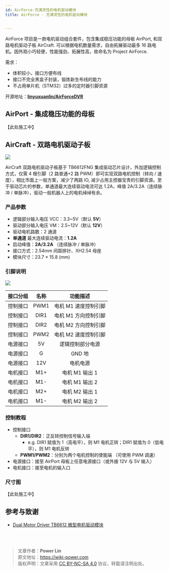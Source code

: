 ```yaml
---
id: AirForce-充满灵性的电机驱动模块
title: AirForce - 充满灵性的电机驱动模块


---
```


AirForce 项目是一款电机驱动组合套件，包含集成稳压功能的母板 AirPort, 和双路电机驱动子板 AirCraft. 可以根据电机数量需求，自由拓展驱动最多 16 路电机。因外观小巧轻便，性能强劲、拓展性高，故命名为 Project AirForce.

需求：

- 体积较小，接口方便布线
- 接口不完全黑盒子封装，锻炼新生布线的能力
- 不占用单片机（STM32）过多的定时器引脚资源

开源地址：[**linyuxuanlin/AirForceDVR**](https://github.com/linyuxuanlin/AirForceDVR)

## AirPort - 集成稳压功能的母板

【此处施工中】

## AirCraft - 双路电机驱动子板

![](https://wiki-media-1253965369.cos.ap-guangzhou.myqcloud.com/img/20201101231734.jpg)

AirCraft 双路电机驱动子板基于 TB6612FNG 集成驱动芯片设计，外加逻辑控制方式，仅需 4 根引脚（2 路普通+2 路 PWM）即可实现双路电机控制（转向 / 速度），相比市面上一般方案，减少了两路 IO, 减少占用主控器宝贵的引脚资源。至于驱动芯片的参数，单通道最大连续驱动电流可达 1.2A，峰值 2A/3.2A（连续脉冲 / 单脉冲），驱动一般机器人上的电机绰绰有余。

### 产品参数

- 逻辑部分输入电压 VCC：3.3~5V（默认 **5V**）
- 驱动部分输入电压 VM：2.5~12V（默认 **12V**）
- 驱动电机路数：2 通道
- **单通道** 最大连续驱动电流：**1.2A**
- 启动峰值：**2A/3.2A** （连续脉冲 / 单脉冲）
- 接口方式：2.54mm 间距排针、XH2.54 母座
- 模块尺寸：23.7 × 15.8 (mm)

### 引脚说明

![](https://wiki-media-1253965369.cos.ap-guangzhou.myqcloud.com/img/20201022104033.png)

| 接口分组 | 名称 |       功能描述       |
| :------: | :--: | :------------------: |
| 控制接口 | PWM1 | 电机 M1 速度控制引脚 |
| 控制接口 | DIR1 | 电机 M1 方向控制引脚 |
| 控制接口 | DIR2 | 电机 M2 方向控制引脚 |
| 控制接口 | PWM2 | 电机 M2 速度控制引脚 |
| 电源接口 |  5V  |   逻辑控制部分电源   |
| 电源接口 |  G   |        GND 地        |
| 电源接口 | 12V  |       电机电源       |
| 电机接口 | M1+  |    电机 M1 输出 1    |
| 电机接口 | M1-  |    电机 M1 输出 2    |
| 电机接口 | M2+  |    电机 M2 输出 1    |
| 电机接口 | M1-  |    电机 M2 输出 2    |

### 控制教程

- 控制接口
  - **DIR1/DIR2**：正反转控制信号输入端
    - e.g. DIR1 赋值为 1（高电平），则 M1 电机正转；DIR1 赋值为 0（低电平），则 M1 电机反转
  - **PWM1/PWM2**：分别为两个电机控制的使能端 （可使用 PWM 调速）
- 电源接口：接至 AirPort 母板上任意电源接口（或外接 12V 与 5V 输入）
- 电机接口：接至电机的输入口

### 尺寸图

【此处施工中】

## 参考与致谢

- [Dual Motor Driver TB6612 微型电机驱动模块](https://wiki.dfrobot.com.cn/_SKU_DRI0044_Dual_Motor_Driver__TB6612__%E5%BE%AE%E5%9E%8B%E7%94%B5%E6%9C%BA%E9%A9%B1%E5%8A%A8%E6%A8%A1%E5%9D%97)

<br />

<br />

> 文章作者：**Power Lin**  
> 原文地址：<https://wiki-power.com>  
> 版权声明：文章采用 [CC BY-NC-SA 4.0](https://creativecommons.org/licenses/by/4.0/deed.zh) 协议，转载请注明出处。
